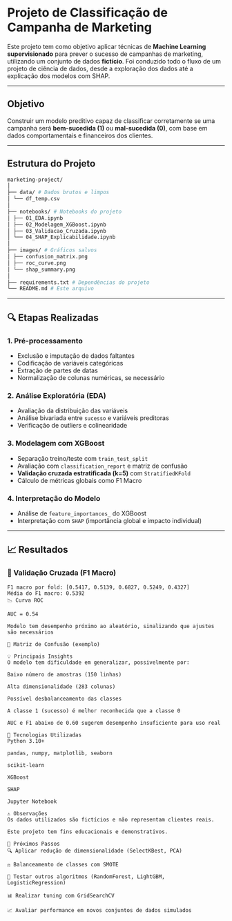 # Projeto de Classificação de Campanha de Marketing

Este projeto tem como objetivo aplicar técnicas de **Machine Learning supervisionado** para prever o sucesso de campanhas de marketing, utilizando um conjunto de dados **fictício**. Foi conduzido todo o fluxo de um projeto de ciência de dados, desde a exploração dos dados até a explicação dos modelos com SHAP.

---

## Objetivo

Construir um modelo preditivo capaz de classificar corretamente se uma campanha será **bem-sucedida (1)** ou **mal-sucedida (0)**, com base em dados comportamentais e financeiros dos clientes.

---

## Estrutura do Projeto

```bash
marketing-project/
│
├── data/ # Dados brutos e limpos
│ └── df_temp.csv
│
├── notebooks/ # Notebooks do projeto
│ ├── 01_EDA.ipynb
│ ├── 02_Modelagem_XGBoost.ipynb
│ ├── 03_Validacao_Cruzada.ipynb
│ └── 04_SHAP_Explicabilidade.ipynb
│
├── images/ # Gráficos salvos
│ ├── confusion_matrix.png
│ ├── roc_curve.png
│ └── shap_summary.png
│
├── requirements.txt # Dependências do projeto
└── README.md # Este arquivo
```

---

## 🔍 Etapas Realizadas

### 1. Pré-processamento
- Exclusão e imputação de dados faltantes
- Codificação de variáveis categóricas
- Extração de partes de datas
- Normalização de colunas numéricas, se necessário

### 2. Análise Exploratória (EDA)
- Avaliação da distribuição das variáveis
- Análise bivariada entre `sucesso` e variáveis preditoras
- Verificação de outliers e colinearidade

### 3. Modelagem com XGBoost
- Separação treino/teste com `train_test_split`
- Avaliação com `classification_report` e matriz de confusão
- **Validação cruzada estratificada (k=5)** com `StratifiedKFold`
- Cálculo de métricas globais como F1 Macro

### 4. Interpretação do Modelo
- Análise de `feature_importances_` do XGBoost
- Interpretação com `SHAP` (importância global e impacto individual)

---

## 📈 Resultados

### 📌 Validação Cruzada (F1 Macro)

```text
F1 macro por fold: [0.5417, 0.5139, 0.6827, 0.5249, 0.4327]
Média do F1 macro: 0.5392
📉 Curva ROC

AUC = 0.54

Modelo tem desempenho próximo ao aleatório, sinalizando que ajustes são necessários

🧾 Matriz de Confusão (exemplo)

💡 Principais Insights
O modelo tem dificuldade em generalizar, possivelmente por:

Baixo número de amostras (150 linhas)

Alta dimensionalidade (283 colunas)

Possível desbalanceamento das classes

A classe 1 (sucesso) é melhor reconhecida que a classe 0

AUC e F1 abaixo de 0.60 sugerem desempenho insuficiente para uso real

🔧 Tecnologias Utilizadas
Python 3.10+

pandas, numpy, matplotlib, seaborn

scikit-learn

XGBoost

SHAP

Jupyter Notebook

⚠️ Observações
Os dados utilizados são fictícios e não representam clientes reais.

Este projeto tem fins educacionais e demonstrativos.

🚀 Próximos Passos
🔍 Aplicar redução de dimensionalidade (SelectKBest, PCA)

⚖️ Balanceamento de classes com SMOTE

🔄 Testar outros algoritmos (RandomForest, LightGBM, LogisticRegression)

📊 Realizar tuning com GridSearchCV

📈 Avaliar performance em novos conjuntos de dados simulados
